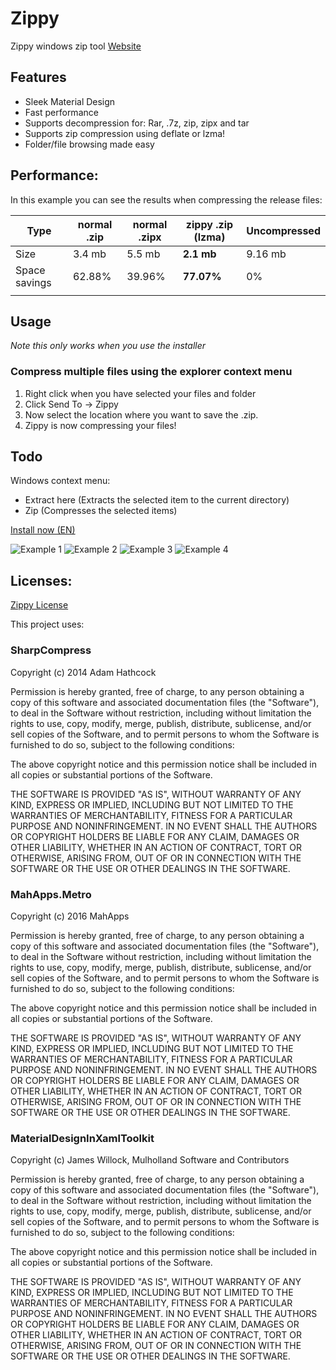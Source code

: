 # Zippy
Zippy windows zip tool
[Website](https://danielverh.github.io/Zippy/)

## Features
- Sleek Material Design
- Fast performance
- Supports decompression for: Rar, .7z, zip, zipx and tar
- Supports zip compression using deflate or lzma!
- Folder/file browsing made easy

## Performance:
In this example you can see the results when compressing the release files:

| Type          | normal .zip | normal .zipx | zippy .zip (lzma) | Uncompressed |
|---------------|-------------|--------------|-------------------|--------------|
| Size          | 3.4 mb      | 5.5 mb       | **2.1 mb**        | 9.16 mb      |
| Space savings | 62.88%      | 39.96%       | **77.07%**        | 0%           |
|               |             |              |                   |              |
## Usage
*Note this only works when you use the installer*
### Compress multiple files using the explorer context menu
1. Right click when you have selected your files and folder
2. Click Send To -> Zippy
3. Now select the location where you want to save the .zip.
4. Zippy is now compressing your files!
## Todo
Windows context menu:
- Extract here (Extracts the selected item to the current directory)
- Zip (Compresses the selected items)

[Install now (EN)](https://github.com/danielverh/Zippy/raw/master/Setup%20Files/en/Zippy.exe)

![Example 1](http://i.imgur.com/IuqFfOP.png)
![Example 2](http://i.imgur.com/P1V1K9v.png)
![Example 3](http://i.imgur.com/BQO0MAO.png)
![Example 4](http://i.imgur.com/eMAmznm.png)

## Licenses:
[Zippy License](https://github.com/danielverh/Zippy/blob/master/LICENSE.md)

This project uses:
### SharpCompress
Copyright (c) 2014  Adam Hathcock

Permission is hereby granted, free of charge, to any person obtaining a copy of this software and associated documentation files (the "Software"), to deal in the Software without restriction, including without limitation the rights to use, copy, modify, merge, publish, distribute, sublicense, and/or sell copies of the Software, and to permit persons to whom the Software is furnished to do so, subject to the following conditions:

The above copyright notice and this permission notice shall be included in all copies or substantial portions of the Software.

THE SOFTWARE IS PROVIDED "AS IS", WITHOUT WARRANTY OF ANY KIND, EXPRESS OR IMPLIED, INCLUDING BUT NOT LIMITED TO THE WARRANTIES OF MERCHANTABILITY, FITNESS FOR A PARTICULAR PURPOSE AND NONINFRINGEMENT. IN NO EVENT SHALL THE AUTHORS OR COPYRIGHT HOLDERS BE LIABLE FOR ANY CLAIM, DAMAGES OR OTHER LIABILITY, WHETHER IN AN ACTION OF CONTRACT, TORT OR OTHERWISE, ARISING FROM, OUT OF OR IN CONNECTION WITH THE SOFTWARE OR THE USE OR OTHER DEALINGS IN THE SOFTWARE.


### MahApps.Metro
Copyright (c) 2016 MahApps

Permission is hereby granted, free of charge, to any person obtaining a copy of this software and associated documentation files (the "Software"), to deal in the Software without restriction, including without limitation the rights to use, copy, modify, merge, publish, distribute, sublicense, and/or sell copies of the Software, and to permit persons to whom the Software is furnished to do so, subject to the following conditions:

The above copyright notice and this permission notice shall be included in all copies or substantial portions of the Software.

THE SOFTWARE IS PROVIDED "AS IS", WITHOUT WARRANTY OF ANY KIND, EXPRESS OR IMPLIED, INCLUDING BUT NOT LIMITED TO THE WARRANTIES OF MERCHANTABILITY, FITNESS FOR A PARTICULAR PURPOSE AND NONINFRINGEMENT. IN NO EVENT SHALL THE AUTHORS OR COPYRIGHT HOLDERS BE LIABLE FOR ANY CLAIM, DAMAGES OR OTHER LIABILITY, WHETHER IN AN ACTION OF CONTRACT, TORT OR OTHERWISE, ARISING FROM, OUT OF OR IN CONNECTION WITH THE SOFTWARE OR THE USE OR OTHER DEALINGS IN THE SOFTWARE.

### MaterialDesignInXamlToolkit
Copyright (c) James Willock,  Mulholland Software and Contributors

Permission is hereby granted, free of charge, to any person obtaining a copy of this software and associated documentation files (the "Software"), to deal in the Software without restriction, including without limitation the rights to use, copy, modify, merge, publish, distribute, sublicense, and/or sell copies of the Software, and to permit persons to whom the Software is furnished to do so, subject to the following conditions:

The above copyright notice and this permission notice shall be included in all copies or substantial portions of the Software.

THE SOFTWARE IS PROVIDED "AS IS", WITHOUT WARRANTY OF ANY KIND, EXPRESS OR IMPLIED, INCLUDING BUT NOT LIMITED TO THE WARRANTIES OF MERCHANTABILITY, FITNESS FOR A PARTICULAR PURPOSE AND NONINFRINGEMENT. IN NO EVENT SHALL THE AUTHORS OR COPYRIGHT HOLDERS BE LIABLE FOR ANY CLAIM, DAMAGES OR OTHER LIABILITY, WHETHER IN AN ACTION OF CONTRACT, TORT OR OTHERWISE, ARISING FROM, OUT OF OR IN CONNECTION WITH THE SOFTWARE OR THE USE OR OTHER DEALINGS IN THE SOFTWARE.

